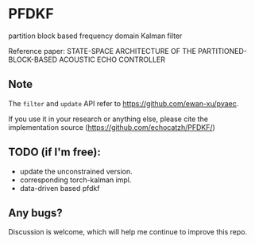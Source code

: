 # PFDKF
partition block based frequency domain Kalman filter

Reference paper: STATE-SPACE ARCHITECTURE OF THE PARTITIONED-BLOCK-BASED ACOUSTIC ECHO CONTROLLER

## Note
The `filter` and `update` API refer to https://github.com/ewan-xu/pyaec.

If you use it in your research or anything else, please cite the implementation source (https://github.com/echocatzh/PFDKF/)

## TODO (if I'm free):
- update the unconstrained version.
- corresponding torch-kalman impl.
- data-driven based pfdkf

## Any bugs?
Discussion is welcome, which will help me continue to improve this repo.

